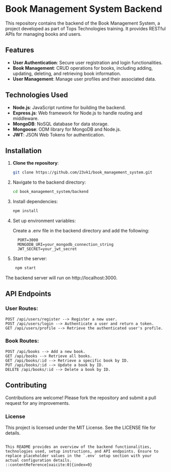 # Book Management System Backend

This repository contains the backend of the Book Management System, a project developed as part of Tops Technologies training. It provides RESTful APIs for managing books and users.

## Features

- **User Authentication**: Secure user registration and login functionalities.
- **Book Management**: CRUD operations for books, including adding, updating, deleting, and retrieving book information.
- **User Management**: Manage user profiles and their associated data.

## Technologies Used

- **Node.js**: JavaScript runtime for building the backend.
- **Express.js**: Web framework for Node.js to handle routing and middleware.
- **MongoDB**: NoSQL database for data storage.
- **Mongoose**: ODM library for MongoDB and Node.js.
- **JWT**: JSON Web Tokens for authentication.

## Installation

1. **Clone the repository**:

   ```bash
   git clone https://github.com/23vk1/book_management_system.git

2. Navigate to the backend directory:

   ```bash
   cd book_management_system/backend

3. Install dependencies:

   ```bash
   npm install

4. Set up environment variables:

   Create a .env file in the backend directory and add the following:
   ```env
     PORT=3000
     MONGODB_URI=your_mongodb_connection_string
     JWT_SECRET=your_jwt_secret

5. Start the server:

   ```bash
    npm start
The backend server will run on http://localhost:3000.




## API Endpoints

### User Routes:
    POST /api/users/register --> Register a new user.
    POST /api/users/login --> Authenticate a user and return a token.
    GET /api/users/profile --> Retrieve the authenticated user's profile.

### Book Routes:
    POST /api/books --> Add a new book.
    GET /api/books --> Retrieve all books.
    GET /api/books/:id --> Retrieve a specific book by ID.
    PUT /api/books/:id --> Update a book by ID.
    DELETE /api/books/:id --> Delete a book by ID.


## Contributing
  Contributions are welcome! Please fork the repository and submit a pull request for any improvements.


### License
  This project is licensed under the MIT License. See the LICENSE file for details.

  ```pgsql
     
This README provides an overview of the backend functionalities, technologies used, setup instructions, and API endpoints. Ensure to replace placeholder values in the `.env` setup section with your actual configuration details.
::contentReference[oaicite:0]{index=0}
 














